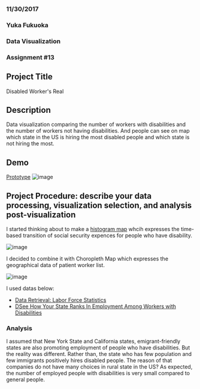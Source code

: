 ### 11/30/2017
### Yuka Fukuoka
### Data Visualization
### Assignment #13

## Project Title
Disabled Worker's Real

## Description
Data visualization comparing the number of workers with disabilities and the number of workers not having disabilities. And people can see on map which state in the US is hiring the most disabled people and which state is not hiring the most.

## Demo
[Prototype](http://dsistudents.com/students/Yuka/Datavizfinalproject/index.html)
![image](https://i.imgur.com/Ykx86We.jpg)

## Project Procedure: describe your data processing, visualization selection, and analysis post-visualization
I started thinking about to make a [histogram map](https://datavizcatalogue.com/methods/histogram.html) whcih expresses the time-based transition of social security expences for people who have disability.

![image](https://i.imgur.com/cChB6bb.png)

I decided to combine it with Choropleth Map which expresses the geographical data of patient worker list.

![image](https://i.imgur.com/U5HjU82.png)

I used datas below:

* [Data Retrieval: Labor Force Statistics](https://www.bls.gov/webapps/legacy/cpsatab6.htm)
* [DSee How Your State Ranks In Employment Among Workers with Disabilities](http://fortune.com/2017/02/28/disability-employment-rank/)

### Analysis
I assumed that New York State and California states, emigrant-friendly states are also promoting employment of people who have disabilities. But the reality was different. Rather than, the state who has few population and few immigrants positively hires disabled people. The reason of that companies do not have many choices in rural state in the US? As expected, the number of employed people with disabilities is very small compared to general people.